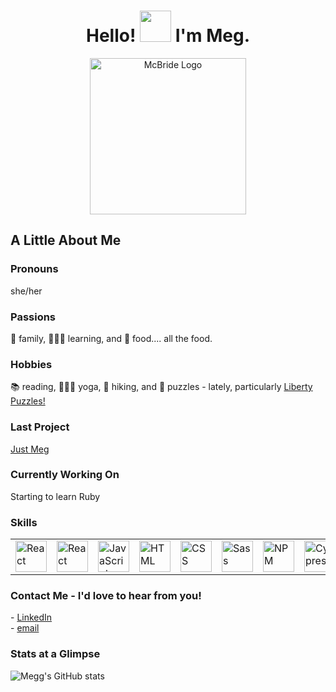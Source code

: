 <div align="center"><h1 align="center"> Hello! <img src="https://raw.githubusercontent.com/MartinHeinz/MartinHeinz/master/wave.gif" width="50px">
 I'm Meg. </h1>
<img src="https://github.com/user-attachments/assets/64508898-49d3-4197-b764-a4dec980e75b" alt="McBride Logo" height="250px" width="auto"/> </div>

<h2> A Little About Me </h2>
<h3>Pronouns</h3> she/her
<h3>Passions</h3> 💞 family, 🙋🏻‍♀️ learning, and 🍲 food.... all the food.
<h3>Hobbies</h3> 📚 reading, 🧘🏻‍♀️ yoga, 🥾 hiking, and 🧩 puzzles - lately, particularly <a href="https://www.libertypuzzles.com/">Liberty Puzzles!</a>
<h3>Last Project</h3> <a href="httsp://www.meganmcb.com">Just Meg</a>
<h3>Currently Working On</h3> Starting to learn Ruby 
<h3>Skills</h3> 
<table>
     <tr>
        <td><img src="https://user-images.githubusercontent.com/78767067/135322336-d8ab4ad4-12b0-49ae-bbcd-44f04b1792a7.png" alt="React" width="50"                     height="auto" /></td>
        <td><img src="https://user-images.githubusercontent.com/78767067/135323094-f90b60a1-98b5-4474-b0b1-108bb39165b6.png" alt="React" width="50"                     height="auto" /></td>
        <td><img src="https://github.com/tkswann2/tech-logos/blob/master/jslogo.png" alt="JavaScript" width="50" height="auto" /></td>
        <td><img src="https://github.com/tkswann2/tech-logos/blob/master/html5.png" alt="HTML" width="50" height="auto" /></td>
        <td><img src="https://github.com/tkswann2/tech-logos/blob/master/css3.png" alt="CSS" width="50" height="auto" /></td>
        <td><img src="https://github.com/tkswann2/tech-logos/blob/master/sass.png" alt="Sass" width="50" height="auto" /></td>
        <td><img src="https://github.com/tkswann2/tech-logos/blob/master/npm.png" alt="NPM" width="50" height="auto" /></td>
        <td><img src="https://user-images.githubusercontent.com/78767067/135322627-1b06193d-141f-48c9-8491-ab653a2893aa.png" alt="Cypress"
            width="50" height="auto" /></td>
        <td><img src="https://github.com/tkswann2/tech-logos/blob/master/mocha.png" alt="Mocha" width="50" height="auto" /></td>
        <td><img src="https://github.com/tkswann2/tech-logos/blob/master/github.png" alt="GitHub" width="50" height="auto" /></td>        
    </tr>
 </table>

<h3>Contact Me - I'd love to hear from you!</h3> 
 - <a href="https://www.linkedin.com/in/megan-d-mcbride/">LinkedIn</a>
 <br/>
 - <a href="mailto: mcbride.megd@gmail.com">email</a>
 
 
<h3>Stats at a Glimpse</h3>

![Megg's GitHub stats](https://github-readme-stats.vercel.app/api?username=meggs625&theme=radical&show_icons=true)
